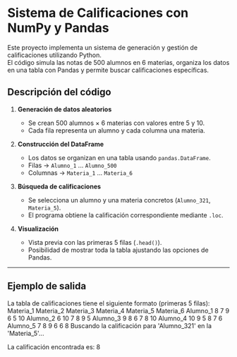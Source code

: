 # Sistema de Calificaciones con NumPy y Pandas

Este proyecto implementa un sistema de generación y gestión de calificaciones utilizando Python.  
El código simula las notas de 500 alumnos en 6 materias, organiza los datos en una tabla con Pandas y permite buscar calificaciones específicas.


## Descripción del código
1. **Generación de datos aleatorios**  
   - Se crean 500 alumnos × 6 materias con valores entre 5 y 10.  
   - Cada fila representa un alumno y cada columna una materia.

2. **Construcción del DataFrame**  
   - Los datos se organizan en una tabla usando `pandas.DataFrame`.  
   - Filas → `Alumno_1` ... `Alumno_500`  
   - Columnas → `Materia_1` ... `Materia_6`

3. **Búsqueda de calificaciones**  
   - Se selecciona un alumno y una materia concretos (`Alumno_321`, `Materia_5`).  
   - El programa obtiene la calificación correspondiente mediante `.loc`.

4. **Visualización**  
   - Vista previa con las primeras 5 filas (`.head()`).  
   - Posibilidad de mostrar toda la tabla ajustando las opciones de Pandas.  

---
## Ejemplo de salida
La tabla de calificaciones tiene el siguiente formato (primeras 5 filas):
Materia_1 Materia_2 Materia_3 Materia_4 Materia_5 Materia_6
Alumno_1 8 7 9 6 5 10
Alumno_2 6 10 7 8 9 5
Alumno_3 9 8 6 7 8 10
Alumno_4 10 9 5 8 7 6
Alumno_5 7 8 9 6 6 8
Buscando la calificación para 'Alumno_321' en la 'Materia_5'...

La calificación encontrada es: 8
